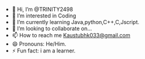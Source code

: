 - 👋 Hi, I’m @TRINITY2498
- 👀 I’m interested in Coding
- 🌱 I’m currently learning Java,python,C++,C,Jscript.
- 💞️ I’m looking to collaborate on...
- 📫 How to reach me Kaustubhk033@gmail.com
- 😄 Pronouns: He/Him.
- ⚡ Fun fact: i am a learner.

<!---
TRINITY2498/TRINITY2498 is a ✨ special ✨ repository because its `README.md` (this file) appears on your GitHub profile.
You can click the Preview link to take a look at your changes.
--->
